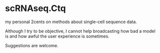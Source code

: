 # scRNAseq.Ctq
my personal 2cents on methods about single-cell sequence data. 

Although I try to be objective, I cannot help broadcasting how bad a model is and how awful the user experience is sometimes.


Suggestions are welcome.
